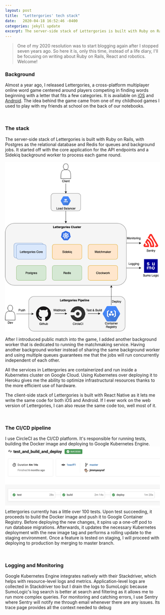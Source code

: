 ```yaml
---
layout: post
title:  "Lettergories' tech stack"
date:   2020-04-18 16:52:46 -0400
categories: jekyll update
excerpt: The server-side stack of Lettergories is built with Ruby on Rails, with Postgres as the relational database and Redis for queues and background jobs. It started off...
---
```


> One of my 2020 resolution was to start blogging again after I stopped seven years ago. So here it is, only this time, instead of a life diary, I'll be focusing on writing about Ruby on Rails, React and robotics. Welcome!

### Background

Almost a year ago, I released Lettergories, a cross-platform multiplayer online word game centered around players competing in finding words beginning with a letter that fits a few categories. It is available on [iOS](https://apps.apple.com/ca/app/lettergories/id1453368764) and [Android](https://play.google.com/store/apps/details?id=com.lettergoriesmobile&hl=en). The idea behind the game came from one of my childhood games I used to play with my friends at school on the back of our notebooks.
<p>&nbsp;</p>

### The stack
The server-side stack of Lettergories is built with Ruby on Rails, with Postgres as the relational database and Redis for queues and background jobs. It started off with the core application for the API endpoints and a Sidekiq background worker to process each game round. 

![Lettergories Architecture](/assets/lettergories_architecture.png)

After I introduced public match into the game, I added another background worker that is dedicated to running the matchmaking service. Having another background worker instead of sharing the same background worker and using multiple queues guarantees me that the jobs will run concurrently independent of each other.

All the services in Lettergories are containerized and run inside a Kubernetes cluster on Google Cloud. Using Kubernetes over deploying it to Heroku gives me the ability to optimize infrastructural resources thanks to the more efficient use of hardware.

The client-side stack of Lettergories is built with React Native as it lets me write the same code for both iOS and Android. If I ever work on the web version of Lettergories, I can also reuse the same code too, well most of it.
<p>&nbsp;</p>

### The CI/CD pipeline

I use CircleCI as the CI/CD platform. It's responsible for running tests, building the Docker image and deploying to Google Kubernetes Engine.  
![Lettergories Pipeline](/assets/lettergories_pipeline.png)
Lettergories currently has a little over 100 tests. Upon test succeeding, it proceeds to build the Docker image and push it to Google Container Registry. Before deploying the new changes, it spins up a one-off pod to run database migrations. Afterwards, it updates the necessary Kubernetes deployment with the new image tag and performs a rolling update to the staging environment. Once a feature is tested on staging, I will proceed with deploying to production by merging to master branch.
<p>&nbsp;</p>

### Logging and Monitoring
Google Kubernetes Engine integrates natively with their Stackdriver, which helps with resource-level logs and metrics. Application-level logs are collected in Stackdriver too but I drain the logs to SumoLogic because SumoLogic's log search is better at search and filtering as it allows me to run more complex queries. For monitoring and catching errors, I use Sentry where Sentry will notify me through email whenever there are any issues. Its trace page provides all the context needed to debug
<p>&nbsp;</p>

